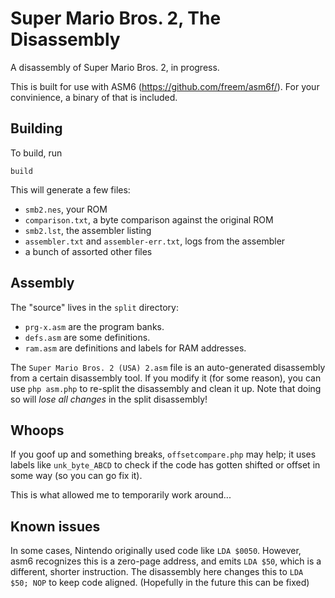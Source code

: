 # Super Mario Bros. 2, The Disassembly
A disassembly of Super Mario Bros. 2, in progress.

This is built for use with ASM6 (https://github.com/freem/asm6f/).
For your convinience, a binary of that is included.

## Building
To build, run

    build

This will generate a few files:

* `smb2.nes`, your ROM
* `comparison.txt`, a byte comparison against the original ROM
* `smb2.lst`, the assembler listing
* `assembler.txt` and `assembler-err.txt`, logs from the assembler
* a bunch of assorted other files

## Assembly
The "source" lives in the `split` directory:

* `prg-x.asm` are the program banks.
* `defs.asm` are some definitions.
* `ram.asm` are definitions and labels for RAM addresses.

The `Super Mario Bros. 2 (USA) 2.asm` file is an auto-generated disassembly
from a certain disassembly tool. If you modify it (for some reason),
you can use `php asm.php` to re-split the disassembly and clean it up.
Note that doing so will *lose all changes* in the split disassembly!

## Whoops
If you goof up and something breaks, `offsetcompare.php` may help;
it uses labels like `unk_byte_ABCD` to check if the code has gotten
shifted or offset in some way (so you can go fix it).

This is what allowed me to temporarily work around...

## Known issues
In some cases, Nintendo originally used code like `LDA $0050`.
However, asm6 recognizes this is a zero-page address, and emits
`LDA $50`, which is a different, shorter instruction.
The disassembly here changes this to `LDA $50; NOP` to keep
code aligned. (Hopefully in the future this can be fixed)
